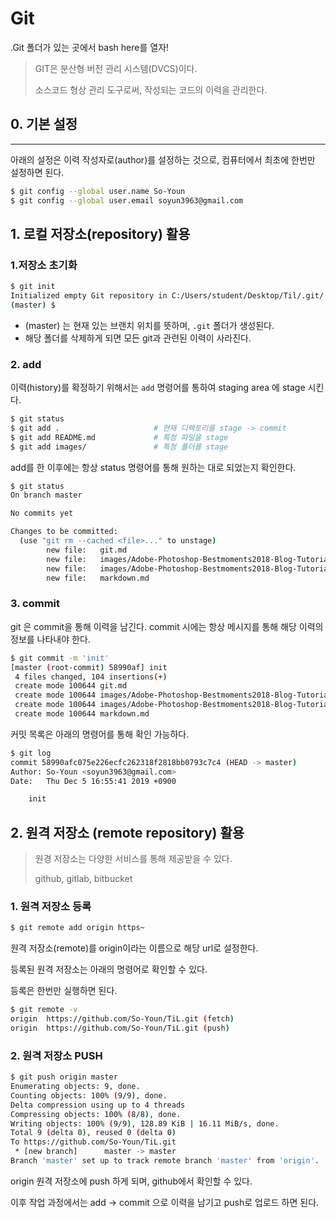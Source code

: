 # Git

.Git 폴더가 있는 곳에서 bash here를 열자!

> GIT은 분산형 버전 관리 시스템(DVCS)이다.
>
> 소스코드 형상 관리 도구로써, 작성되는 코드의 이력을 관리한다.



## 0. 기본 설정

---

아래의 설정은 이력 작성자로(author)를 설정하는 것으로, 컴퓨터에서 최초에 한번만 설정하면 된다.

``` bash
$ git config --global user.name So-Youn
$ git config --global user.email soyun3963@gmail.com

```



## 1. 로컬 저장소(repository) 활용

### 1.저장소 초기화

``` bash
$ git init
Initialized empty Git repository in C:/Users/student/Desktop/Til/.git/
(master) $
```



* (master) 는 현재 있는 브랜치 위치를 뜻하며, `.git` 폴더가 생성된다.
* 해당 폴더를 삭제하게 되면 모든 git과 관련된 이력이 사라진다.

### 2. add

이력(history)를 확정하기 위해서는 `add` 명령어를 통하여 staging area 에 stage 시킨다.

```bash
$ git status
$ git add .						# 현재 디렉토리를 stage -> commit	
$ git add README.md				# 특정 파일을 stage
$ git add images/				# 특정 폴더를 stage
```

add를 한 이후에는 항상 status 명령어를 통해 원하는 대로 되었는지 확인한다.

```bash
$ git status
On branch master

No commits yet

Changes to be committed:
  (use "git rm --cached <file>..." to unstage)
        new file:   git.md
        new file:   images/Adobe-Photoshop-Bestmoments2018-Blog-Tutorial-1-819x1024-1575530247650.jpg
        new file:   images/Adobe-Photoshop-Bestmoments2018-Blog-Tutorial-1-819x1024.jpg
        new file:   markdown.md

```

### 3. commit

git 은 commit을 통해 이력을 남긴다. commit 시에는 항상 메시지를 통해 해당 이력의 정보를 나타내야 한다.

```bash
$ git commit -m 'init'
[master (root-commit) 58990af] init
 4 files changed, 104 insertions(+)
 create mode 100644 git.md
 create mode 100644 images/Adobe-Photoshop-Bestmoments2018-Blog-Tutorial-1-819x1024-1575530247650.jpg
 create mode 100644 images/Adobe-Photoshop-Bestmoments2018-Blog-Tutorial-1-819x1024.jpg
 create mode 100644 markdown.md

```

커밋 목록은 아래의 명령어를 통해 확인 가능하다.

```bash
$ git log
commit 58990afc075e226ecfc262318f2818bb0793c7c4 (HEAD -> master)
Author: So-Youn <soyun3963@gmail.com>
Date:   Thu Dec 5 16:55:41 2019 +0900

	init

```



## 2. 원격 저장소 (remote repository) 활용

> 원경 저장소는 다양한 서비스를 통해 제공받을 수 있다.
>
> github, gitlab, bitbucket



### 1. 원격 저장소 등록

``` bash
$ git remote add origin https~
```

원격 저장소(remote)를 origin이라는 이름으로 해당 url로 설정한다.

등록된 원격 저장소는 아래의 명령어로 확인할 수 있다.

등록은 한번만 실행하면 된다.

``` bash
$ git remote -v
origin  https://github.com/So-Youn/TiL.git (fetch)
origin  https://github.com/So-Youn/TiL.git (push)
```

### 2. 원격 저장소 PUSH

```bash
$ git push origin master
Enumerating objects: 9, done.
Counting objects: 100% (9/9), done.
Delta compression using up to 4 threads
Compressing objects: 100% (8/8), done.
Writing objects: 100% (9/9), 128.89 KiB | 16.11 MiB/s, done.
Total 9 (delta 0), reused 0 (delta 0)
To https://github.com/So-Youn/TiL.git
 * [new branch]      master -> master
Branch 'master' set up to track remote branch 'master' from 'origin'.

```

origin 원격 저장소에 push 하게 되며, github에서 확인할 수 있다.

이후 작업 과정에서는 add -> commit 으로 이력을 남기고 push로 업로드 하면 된다.

